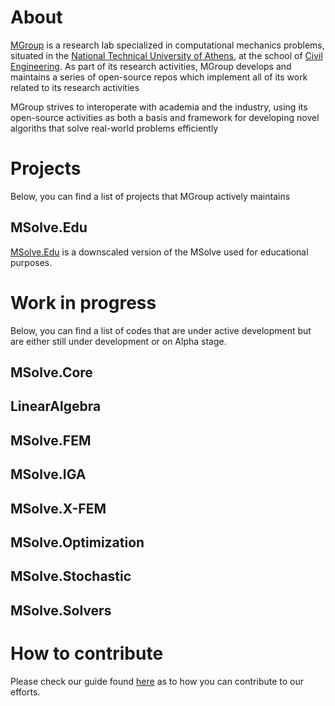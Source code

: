 # About
[MGroup](http://mgroup.ntua.gr) is a research lab specialized in computational mechanics problems, situated in the [National Technical University of Athens](https://www.ntua.gr), at the school of [Civil Engineering](http://www.civil.ntua.gr/). As part of its research activities, MGroup develops and maintains a series of open-source repos which implement all of its work related to its research activities

MGroup strives to interoperate with academia and the industry, using its open-source activities as both a basis and framework for developing novel algoriths that solve real-world problems efficiently 

# Projects
Below, you can find a list of projects that MGroup actively maintains

## MSolve.Edu
[MSolve.Edu](https://github.com/mgroupntua/MSolve.Edu) is a downscaled version of the MSolve used for educational purposes.

# Work in progress
Below, you can find a list of codes that are under active development but are either still under development or on Alpha stage.

## MSolve.Core

## LinearAlgebra

## MSolve.FEM

## MSolve.IGA

## MSolve.X-FEM

## MSolve.Optimization

## MSolve.Stochastic

## MSolve.Solvers

# How to contribute
Please check our guide found [here](docs/contributing.md) as to how you can contribute to our efforts.



